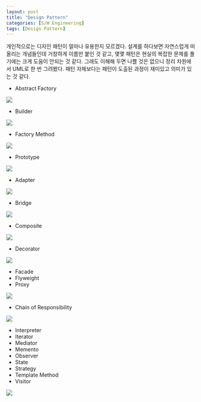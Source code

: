 ```yaml
---
layout: post
title: "Design Pattern"
categories: [S/W Engineering]
tags: [Design Pattern]
---
```


개인적으로는 디자인 패턴이 얼마나 유용한지 모르겠다. 설계를 하다보면 자연스럽게 떠올리는 개념들인데 거창하게 이름만 붙인 것 같고, 몇몇 패턴은 현실의 복잡한 문제를 풀기에는 크게 도움이 안되는 것 같다. 그래도 이해해 두면 나쁠 것은 없으니 정리 차원에서 UML로 한 번 그려봤다. 패턴 자체보다는 패턴이 도출된 과정이 재미있고 의미가 있는 것 같다.

- Abstract Factory

![](/media/posts/design_pattern/abstract_factory.svg)

- Builder

![](/media/posts/design_pattern/builder.svg)

- Factory Method

![](/media/posts/design_pattern/factory_method.svg)

- Prototype

![](/media/posts/design_pattern/prototype.svg)

- Adapter

![](/media/posts/design_pattern/adapter.svg)

- Bridge

![](/media/posts/design_pattern/bridge.svg)

- Composite

![](/media/posts/design_pattern/composite.svg)

- Decorator

![](/media/posts/design_pattern/decorator.svg)

- Facade
- Flyweight
- Proxy

![](/media/posts/design_pattern/proxy.svg)

- Chain of Responsibility

![](/media/posts/design_pattern/chain_of_responsibility.svg)

- Interpreter
- Iterator
- Mediator
- Memento
- Observer
- State
- Strategy
- Template Method
- Visitor

![](/media/posts/design_pattern/visitor.svg)